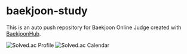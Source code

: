 # baekjoon-study
This is an auto push repository for Baekjoon Online Judge created with [BaekjoonHub](https://github.com/BaekjoonHub/BaekjoonHub).

![Solved.ac Profile](http://mazassumnida.wtf/api/v2/generate_badge?boj=qkrwns1478)
![Solved.ac Calendar](http://mazandi.herokuapp.com/api?handle=qkrwns1478)
